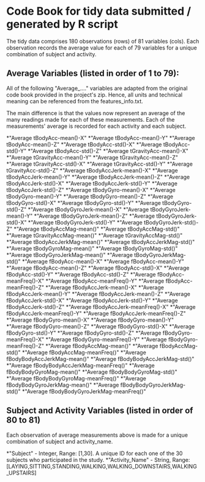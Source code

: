 # Code Book for tidy data submitted / generated by R script

The tidy data comprises 180 observations (rows) of 81 variables (cols).
Each observation records the average value for each of 79 variables for a unique combination of subject and activity.

## Average Variables (listed in order of 1 to 79):

All of the following "Average_...." variables are adapted from the original code book provided in the project's zip.
Hence, all units and technical meaning can be referenced from the features_info.txt.

The main difference is that the values now represent an average of the many readings made for each of these measurements.
Each of the measurements' average is recorded for each activity and each subject.

*"Average tBodyAcc-mean()-X" 
*"Average tBodyAcc-mean()-Y" 
*"Average tBodyAcc-mean()-Z" 
*"Average tBodyAcc-std()-X" 
*"Average tBodyAcc-std()-Y" 
*"Average tBodyAcc-std()-Z" 
*"Average tGravityAcc-mean()-X" 
*"Average tGravityAcc-mean()-Y" 
*"Average tGravityAcc-mean()-Z" 
*"Average tGravityAcc-std()-X" 
*"Average tGravityAcc-std()-Y" 
*"Average tGravityAcc-std()-Z" 
*"Average tBodyAccJerk-mean()-X" 
*"Average tBodyAccJerk-mean()-Y" 
*"Average tBodyAccJerk-mean()-Z" 
*"Average tBodyAccJerk-std()-X" 
*"Average tBodyAccJerk-std()-Y" 
*"Average tBodyAccJerk-std()-Z" 
*"Average tBodyGyro-mean()-X" 
*"Average tBodyGyro-mean()-Y" 
*"Average tBodyGyro-mean()-Z" 
*"Average tBodyGyro-std()-X" 
*"Average tBodyGyro-std()-Y" 
*"Average tBodyGyro-std()-Z" 
*"Average tBodyGyroJerk-mean()-X" 
*"Average tBodyGyroJerk-mean()-Y" 
*"Average tBodyGyroJerk-mean()-Z" 
*"Average tBodyGyroJerk-std()-X" 
*"Average tBodyGyroJerk-std()-Y" 
*"Average tBodyGyroJerk-std()-Z" 
*"Average tBodyAccMag-mean()" 
*"Average tBodyAccMag-std()" 
*"Average tGravityAccMag-mean()" 
*"Average tGravityAccMag-std()"
*"Average tBodyAccJerkMag-mean()" 
*"Average tBodyAccJerkMag-std()"
*"Average tBodyGyroMag-mean()" 
*"Average tBodyGyroMag-std()" 
*"Average tBodyGyroJerkMag-mean()"
*"Average tBodyGyroJerkMag-std()" 
*"Average fBodyAcc-mean()-X" 
*"Average fBodyAcc-mean()-Y" 
*"Average fBodyAcc-mean()-Z" 
*"Average fBodyAcc-std()-X" 
*"Average fBodyAcc-std()-Y" 
*"Average fBodyAcc-std()-Z"
*"Average fBodyAcc-meanFreq()-X"
*"Average fBodyAcc-meanFreq()-Y"
*"Average fBodyAcc-meanFreq()-Z"
*"Average fBodyAccJerk-mean()-X" 
*"Average fBodyAccJerk-mean()-Y"
*"Average fBodyAccJerk-mean()-Z" 
*"Average fBodyAccJerk-std()-X" 
*"Average fBodyAccJerk-std()-Y"
*"Average fBodyAccJerk-std()-Z" 
*"Average fBodyAccJerk-meanFreq()-X"
*"Average fBodyAccJerk-meanFreq()-Y" 
*"Average fBodyAccJerk-meanFreq()-Z" 
*"Average fBodyGyro-mean()-X" 
*"Average fBodyGyro-mean()-Y" 
*"Average fBodyGyro-mean()-Z" 
*"Average fBodyGyro-std()-X"
*"Average fBodyGyro-std()-Y"
*"Average fBodyGyro-std()-Z"
*"Average fBodyGyro-meanFreq()-X" 
*"Average fBodyGyro-meanFreq()-Y" 
*"Average fBodyGyro-meanFreq()-Z" 
*"Average fBodyAccMag-mean()"
*"Average fBodyAccMag-std()" 
*"Average fBodyAccMag-meanFreq()" 
*"Average fBodyBodyAccJerkMag-mean()"
*"Average fBodyBodyAccJerkMag-std()"
*"Average fBodyBodyAccJerkMag-meanFreq()"
*"Average fBodyBodyGyroMag-mean()"
*"Average fBodyBodyGyroMag-std()" 
*"Average fBodyBodyGyroMag-meanFreq()"
*"Average fBodyBodyGyroJerkMag-mean()" 
*"Average fBodyBodyGyroJerkMag-std()"
*"Average fBodyBodyGyroJerkMag-meanFreq()"


## Subject and Activity Variables (listed in order of 80 to 81)

Each observation of average measurements above is made for a unique combination of subject and activity_name.

*"Subject" - Integer, Range: [1,30]. A unique ID for each one of the 30 subjects who participated in the study.
*"Activity_Name" - String, Range: [LAYING,SITTING,STANDING,WALKING,WALKING_DOWNSTAIRS,WALKING_UPSTAIRS]
